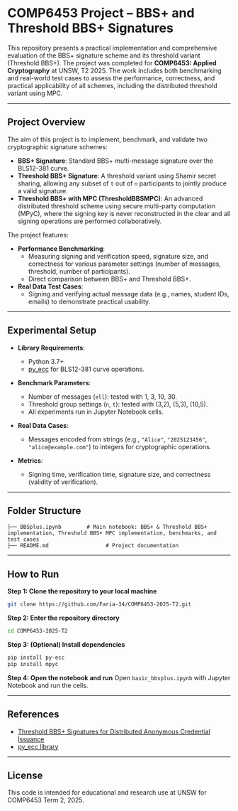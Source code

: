 # COMP6453 Project – BBS+ and Threshold BBS+ Signatures

This repository presents a practical implementation and comprehensive evaluation of the BBS+ signature scheme and its threshold variant (Threshold BBS+). The project was completed for **COMP6453: Applied Cryptography** at UNSW, T2 2025. The work includes both benchmarking and real-world test cases to assess the performance, correctness, and practical applicability of all schemes, including the distributed threshold variant using MPC.

---

## Project Overview

The aim of this project is to implement, benchmark, and validate two cryptographic signature schemes:

- **BBS+ Signature**: Standard BBS+ multi-message signature over the BLS12-381 curve.
- **Threshold BBS+ Signature**: A threshold variant using Shamir secret sharing, allowing any subset of `t` out of `n` participants to jointly produce a valid signature.
- **Threshold BBS+ with MPC (ThresholdBBSMPC)**: An advanced distributed threshold scheme using secure multi-party computation (MPyC), where the signing key is never reconstructed in the clear and all signing operations are performed collaboratively.


The project features:

- **Performance Benchmarking**: 
  - Measuring signing and verification speed, signature size, and correctness for various parameter settings (number of messages, threshold, number of participants).
  - Direct comparison between BBS+ and Threshold BBS+.
- **Real Data Test Cases**: 
  - Signing and verifying actual message data (e.g., names, student IDs, emails) to demonstrate practical usability.

---

## Experimental Setup

- **Library Requirements**:
  - Python 3.7+
  - [py_ecc](https://github.com/ethereum/py_ecc) for BLS12-381 curve operations.

- **Benchmark Parameters**:
  - Number of messages (`ell`): tested with 1, 3, 10, 30.
  - Threshold group settings (`n`, `t`): tested with (3,2), (5,3), (10,5).
  - All experiments run in Jupyter Notebook cells.

- **Real Data Cases**:
  - Messages encoded from strings (e.g., `"Alice"`, `"2025123456"`, `"alice@example.com"`) to integers for cryptographic operations.

- **Metrics**:
  - Signing time, verification time, signature size, and correctness (validity of verification).

---

## Folder Structure

```
├── BBSplus.ipynb        # Main notebook: BBS+ & Threshold BBS+ implementation, Threshold BBS+ MPC implementation, benchmarks, and test cases
├── README.md                  # Project documentation
```

---

## How to Run


**Step 1: Clone the repository to your local machine**
```bash
git clone https://github.com/Faria-34/COMP6453-2025-T2.git
```

**Step 2: Enter the repository directory**
```bash
cd COMP6453-2025-T2
```

**Step 3: (Optional) Install dependencies**
```bash
pip install py-ecc
pip install mpyc
```

**Step 4: Open the notebook and run**
Open `basic_bbsplus.ipynb` with Jupyter Notebook and run the cells.

---




## References

- [Threshold BBS+ Signatures for Distributed Anonymous Credential Issuance](https://eprint.iacr.org/2023/602)
- [py_ecc library](https://github.com/ethereum/py_ecc)

---

## License

This code is intended for educational and research use at UNSW for COMP6453 Term 2, 2025.